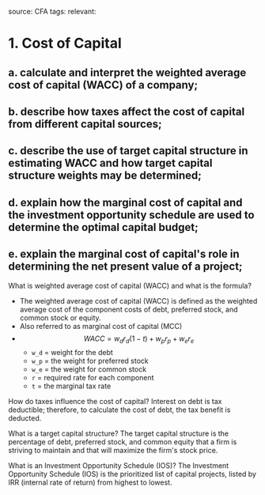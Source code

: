 source: CFA
tags: 
relevant: 

# 1. Cost of Capital

## a. calculate and interpret the weighted average cost of capital (WACC) of a company;
## b. describe how taxes affect the cost of capital from different capital sources;
## c. describe the use of target capital structure in estimating WACC and how target capital structure weights may be determined;
## d. explain how the marginal cost of capital and the investment opportunity schedule are used to determine the optimal capital budget;
## e. explain the marginal cost of capital's role in determining the net present value of a project;

What is weighted average cost of capital (WACC) and what is the formula?
- The weighted average cost of capital (WACC) is defined as the weighted average cost of the component costs of debt, preferred stock, and common stock or equity.
- Also referred to as marginal cost of capital (MCC)
- $$WACC = w_d r_d (1 - t) + w_p r_p + w_e r_e$$
	- `w_d` = weight for the debt
	- `w_p` = the weight for preferred stock
	- `w_e` = the weight for common stock
	- `r` = required rate for each component
	- `t` = the marginal tax rate

How do taxes influence the cost of capital?
Interest on debt is tax deductible; therefore, to calculate the cost of debt, the tax benefit is deducted. 

What is a target capital structure?
The target capital structure is the percentage of debt, preferred stock, and common equity that a firm is striving to maintain and that will maximize the firm's stock price.

What is an Investment Opportunity Schedule (IOS)?
The Investment Opportunity Schedule (IOS) is the prioritized list of capital projects, listed by IRR (internal rate of return) from highest to lowest.

